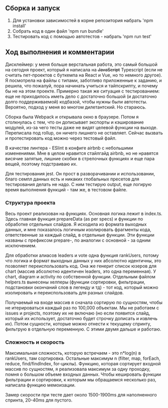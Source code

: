 ## Сборка и запуск

1) Для установки зависимостей в корне репозитория набрать 'npm install'
2) Собрать код в один файл 'npm run bundle'
3) Тестировать код с помощью автотестов - набрать 'npm run test'

## Ход выполнения и комментарии

Дисклеймер: у меня больше верстальная работа, это самый большой на сегодня проект, который я написала на ~~JavaScript~~ 
Typescript (если не считать пет-проектов с буткемпа на React и Vue, но то немного другое). Я посмотрела на файлы с типами,
заботливо приложенные к заданию, и решила, что пожалуй, пора начинать учиться и тайпскрипту, и почему бы не на этом проекте. 
Примерно такая же ситуация с тестированием: еще не приходилось иметь дело с достаточно большой (и достаточно долго 
поддерживаемой) кодбазой, чтобы нужны были автотесты. Вероятно, подход у меня во многом дилетантский. Но стараюсь.


Сборка была Webpack и открывала окно в браузере. Потом я столкнулась с тем, что он дописывает экспорты и кэширование модулей, 
из-за чего тесты даже не видят целевой функции на выходе. Переписала под rollup, он ничего лишнего не оставляет. 
Сейчас вызвать и протестировать код можно через тестовый файл.


В качестве линтера - ESlint в конфиге airbnb с небольшими изменениями. Мне в целом нравится стайлгайд airbnb, но не 
нравятся висячие запятые, лишние скобки в стрелочных функциях и еще пара вещей, поэтому подстраиваю их.


Для тестирования jest. Он прост в разворачивании и использовании, благо семпл данных есть и никаких глобальных 
пресетов для тестирования делать не надо.
С ним тестирую output, еще логирую время выполнения функций - там же, в тестовом файле.

### Структура проекта

Весь проект реализован на функциях. Основная логика лежит в index.ts. Здесь главная функция prepareData (as per specs) и 
функции по обработке отдельных слайдов. Я исходила из формата выходных данных, и мне показалось логичным изолировать 
фрагменты кода, ответственные за каждый слайд, в отдельные функции. Эти функции названы с префиксом prepare-, по 
аналогии с основной - за одним исключением.


Для обработки алиасов leaders и vote одна функция rankUsers, потому что логика и формат выходных данных 
у них абсолютно идентичны, это позволяет переиспользовать код. 
Она же генерит список юзеров для chart (массив абсолютно идентичен leaders, это одна переменная).
У chart, diagram и activity по собственной функции. Отдельным файлом helpers.ts вынесены хелперы (функции сортировки, 
фильтрации, подстановки окончаний слов в легенду и тд) - тот код, который можно изолировать и переиспользовать для разных слайдов.


Получаемый на входе массив я сначала сортирую по сущностям, чтобы не итерироваться каждый раз по 100,000 объектам. 
Мы не работаем с issues и projects, поэтому их не включаю (но если появится слайд, который их использует, достаточно 
будет строчку дописать и извлечь их). Потом сущности, которые можно отнести к текущему спринту, 
фильтрую в отдельную переменную. С этими двумя дальше и работаю.

### Сложность и скорость

Максимальная сложность, которую встречаем - это n*log(n) в rankUsers, там сортировка. 
Остальные максимум n (filter, map, forEach, reduce, find/findIndex, for-циклы). 
Функцию, которая сортирует входной массив по сущностям, я реализовала максимум за одну проходку, помня о большом объеме 
входных данных. Чтобы кешировать функции фильтрации и сортировки, к которым мы обращаемся несколько раз, написала функцию 
мемоизации. 

Замер скорости при тесте дает около 1500-1900ms для наполненного спринта, 20-40ms для пустого.
